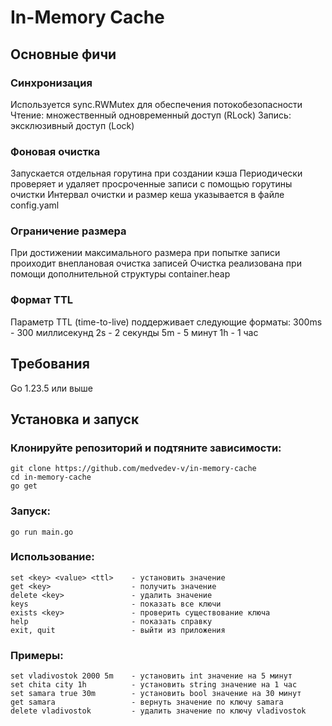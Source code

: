 # In-Memory Cache

## Основные фичи

### Синхронизация
Используется sync.RWMutex для обеспечения потокобезопасности
Чтение: множественный одновременный доступ (RLock)
Запись: эксклюзивный доступ (Lock)

### Фоновая очистка
Запускается отдельная горутина при создании кэша
Периодически проверяет и удаляет просроченные записи с помощью горутины очистки
Интервал очистки и размер кеша указывается в файле config.yaml

### Ограничение размера
При достижении максимального размера при попытке записи проиходит внеплановая очистка записей
Очистка реализована при помощи дополнительной структуры container.heap

### Формат TTL
Параметр TTL (time-to-live) поддерживает следующие форматы:
300ms - 300 миллисекунд
2s    - 2 секунды
5m    - 5 минут
1h    - 1 час

## Требования
Go 1.23.5 или выше

## Установка и запуск

### Клонируйте репозиторий и подтяните зависимости:
```console 
git clone https://github.com/medvedev-v/in-memory-cache
cd in-memory-cache
go get
 ```

### Запуск:
```console 
go run main.go
 ```

### Использование:
```text
set <key> <value> <ttl>    - установить значение
get <key>                  - получить значение
delete <key>               - удалить значение
keys                       - показать все ключи
exists <key>               - проверить существование ключа
help                       - показать справку
exit, quit                 - выйти из приложения
```

### Примеры:
```text
set vladivostok 2000 5m    - установить int значение на 5 минут
set chita city 1h          - установить string значение на 1 час
set samara true 30m        - установить bool значение на 30 минут
get samara                 - вернуть значение по ключу samara
delete vladivostok         - удалить значение по ключу vladivostok
```
